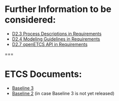 Further Information to be considered:
=====================================

* [D2.3 Process Descriptions in Requirements](https://github.com/openETCS/requirements/blob/master/Reference/D2_3.pdf)
* [D2.4 Modeling Guidelines in Requirements](https://github.com/openETCS/requirements/blob/master/Reference/D2_4.pdf)
* [D2.7 openETCS API in Requirements](https://github.com/openETCS/requirements/blob/master/D2.4)

===

ETCS Documents:
===============

* [Baseline 3](http://www.era.europa.eu/Document-Register/Pages/New-Annex-A-for-ETCS-Baseline-3-and-GSM-R-Baseline-0.aspx)
* [Baseline 2](http://www.era.europa.eu/Core-Activities/ERTMS/Pages/Set-of-specifications-1.aspx) (in case Baseline 3 is not yet released)


